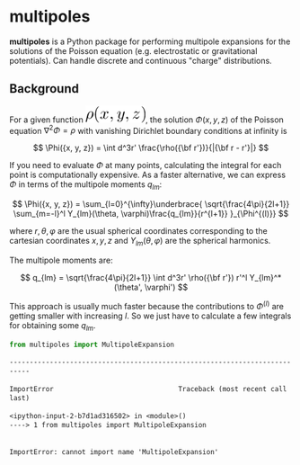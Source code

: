 
# multipoles

**multipoles** is a Python package for performing multipole expansions for the solutions of the Poisson equation (e.g. electrostatic or gravitational potentials). Can handle discrete and continuous "charge" distributions.

## Background

For a given function <img src="docs/math/rho.png" alt="rho" height="30"/>, the solution $\Phi(x, y, z)$ of the Poisson equation $\nabla^2 \Phi = \rho$ with vanishing Dirichlet boundary conditions at infinity is

$$
\Phi({x, y, z}) = \int d^3r' \frac{\rho({\bf r'})}{|{\bf r - r'}|}
$$

If you need to evaluate $\Phi$ at many points, calculating the integral for each point is computationally expensive. As a faster alternative, we can express $\Phi$ in terms of the multipole moments $q_{lm}$:

$$
\Phi({x, y, z}) = 
\sum_{l=0}^{\infty}\underbrace{
\sqrt{\frac{4\pi}{2l+1}}
\sum_{m=-l}^l
Y_{lm}(\theta, \varphi)\frac{q_{lm}}{r^{l+1}}
}_{\Phi^{(l)}}
$$

where $r, \theta, \varphi$ are the usual spherical coordinates corresponding to the cartesian coordinates $x, y, z$ and $Y_{lm}(\theta, \varphi)$ are the spherical harmonics.

The multipole moments are:

$$
q_{lm} =
\sqrt{\frac{4\pi}{2l+1}}
\int d^3r' \rho({\bf r'}) r'^l Y_{lm}^*(\theta', \varphi')
$$

This approach is usually much faster because the contributions to $\Phi^{(l)}$ are getting smaller with increasing $l$. So we just have to calculate a few integrals for obtaining some $q_{lm}$.


```python
from multipoles import MultipoleExpansion
```


    ---------------------------------------------------------------------------

    ImportError                               Traceback (most recent call last)

    <ipython-input-2-b7d1ad316502> in <module>()
    ----> 1 from multipoles import MultipoleExpansion
    

    ImportError: cannot import name 'MultipoleExpansion'

